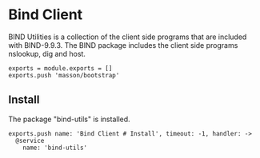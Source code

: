 
# Bind Client

BIND Utilities is a collection of the client side programs that are included 
with BIND-9.9.3. The BIND package includes the client side programs 
nslookup, dig and host.

    exports = module.exports = []
    exports.push 'masson/bootstrap'

## Install

The package "bind-utils" is installed.

    exports.push name: 'Bind Client # Install', timeout: -1, handler: ->
      @service
        name: 'bind-utils'
